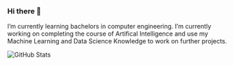 ### Hi there 👋
I’m currently learning bachelors in computer engineering. I’m currently working on completing the course of Artifical Intelligence and use my Machine Learning and Data Science Knowledge to work on further projects. 

<!--
**furiousBlob/furiousBlob** is a ✨ _special_ ✨ repository because its `README.md` (this file) appears on your GitHub profile.

- 🔭 I’m currently working on ...
- 🌱 I’m currently learning bachelors in computer engineering
- 👯 I’m looking to collaborate on ...
- 🤔 I’m looking for help with ...
- 💬 Ask me about ...
- 📫 How to reach me: ...
- 😄 Pronouns: ...
- ⚡ Fun fact: ...
-->

![GitHub Stats](https://github-readme-stats.vercel.app/api?username=furiousBlob&theme=radical)
